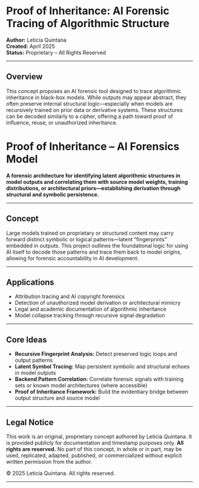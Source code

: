 # Proof of Inheritance: AI Forensic Tracing of Algorithmic Structure

**Author:** Leticia Quintana  
**Created:** April 2025  
**Status:** Proprietary – All Rights Reserved

---

## Overview

This concept proposes an AI forensic tool designed to trace algorithmic inheritance in black-box models. While outputs may appear abstract, they often preserve internal structural logic—especially when models are recursively trained on prior data or derivative systems. These structures can be decoded similarly to a cipher, offering a path toward proof of influence, reuse, or unauthorized inheritance.

# Proof of Inheritance – AI Forensics Model

**A forensic architecture for identifying latent algorithmic structures in model outputs and correlating them with source model weights, training distributions, or architectural priors—establishing derivation through structural and symbolic persistence.**

---

## Concept

Large models trained on proprietary or structured content may carry forward distinct symbolic or logical patterns—latent “fingerprints” embedded in outputs. This project outlines the foundational logic for using AI itself to decode those patterns and trace them back to model origins, allowing for forensic accountability in AI development.

---

## Applications

- Attribution tracing and AI copyright forensics  
- Detection of unauthorized model derivation or architectural mimicry  
- Legal and academic documentation of algorithmic inheritance  
- Model collapse tracking through recursive signal degradation

---

## Core Ideas

- **Recursive Fingerprint Analysis:** Detect preserved logic loops and output patterns  
- **Latent Symbol Tracing:** Map persistent symbolic and structural echoes in model outputs  
- **Backend Pattern Correlation:** Correlate forensic signals with training sets or known model architectures (where accessible)  
- **Proof of Inheritance Framework:** Build the evidentiary bridge between output structure and source model

---

## Legal Notice

This work is an original, proprietary concept authored by Leticia Quintana. It is provided publicly for documentation and timestamp purposes only. **All rights are reserved.** No part of this concept, in whole or in part, may be used, replicated, adapted, published, or commercialized without explicit written permission from the author.

© 2025 Leticia Quintana. All rights reserved.

---


